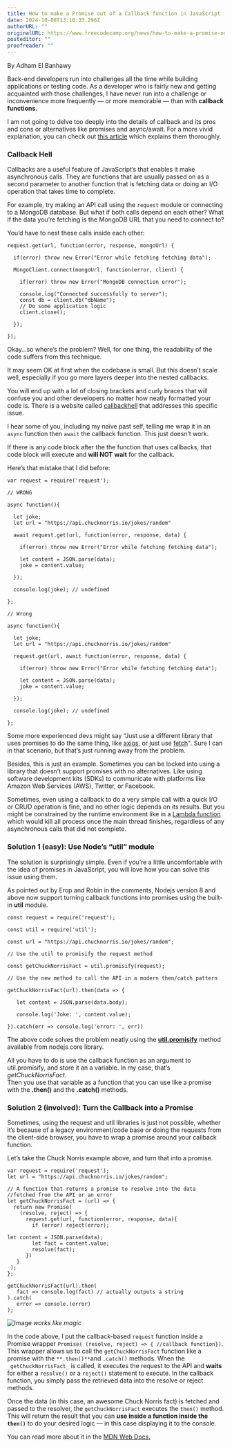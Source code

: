 ```yaml
---
title: How to make a Promise out of a Callback function in JavaScript
date: 2024-10-08T13:16:33.296Z
authorURL: ""
originalURL: https://www.freecodecamp.org/news/how-to-make-a-promise-out-of-a-callback-function-in-javascript-d8ec35d1f981/
posteditor: ""
proofreader: ""
---
```


By Adham El Banhawy

<!-- more -->

Back-end developers run into challenges all the time while building applications or testing code. As a developer who is fairly new and getting acquainted with those challenges, I have never run into a challenge or inconvenience more frequently — or more memorable — than with **callback functions.**

I am not going to delve too deeply into the details of callback and its pros and cons or alternatives like promises and async/await. For a more vivid explanation, you can check out [this article][1] which explains them thoroughly.

### **Callback Hell**

Callbacks are a useful feature of JavaScript’s that enables it make asynchronous calls. They are functions that are usually passed on as a second parameter to another function that is fetching data or doing an I/O operation that takes time to complete.

For example, try making an API call using the `request` module or connecting to a MongoDB database. But what if both calls depend on each other? What if the data you’re fetching is the MongoDB URL that you need to connect to?

You’d have to nest these calls inside each other:

```
request.get(url, function(error, response, mongoUrl) {

  if(error) throw new Error("Error while fetching fetching data");

  MongoClient.connect(mongoUrl, function(error, client) {

    if(error) throw new Error("MongoDB connection error");

    console.log("Connected successfully to server");    
    const db = client.db("dbName");
    // Do some application logic
    client.close();

  });

});
```

Okay…so where’s the problem? Well, for one thing, the readability of the code suffers from this technique.

It may seem OK at first when the codebase is small. But this doesn’t scale well, especially if you go more layers deeper into the nested callbacks.

You will end up with a lot of closing brackets and curly braces that will confuse you and other developers no matter how neatly formatted your code is. There is a website called [callbackhell][2] that addresses this specific issue.

I hear some of you, including my naïve past self, telling me wrap it in an `async` function then `await` the callback function. This just doesn’t work.

If there is any code block after the the function that uses callbacks, that code block will execute and **will NOT** **wait** for the callback.

Here’s that mistake that I did before:

```
var request = require('request');

// WRONG

async function(){

  let joke;
  let url = "https://api.chucknorris.io/jokes/random"

  await request.get(url, function(error, response, data) {

    if(error) throw new Error("Error while fetching fetching data");

    let content = JSON.parse(data);
    joke = content.value;

  });

  console.log(joke); // undefined

};

// Wrong

async function(){

  let joke;
  let url = "https://api.chucknorris.io/jokes/random"

  request.get(url, await function(error, response, data) {

    if(error) throw new Error("Error while fetching fetching data");

    let content = JSON.parse(data);
    joke = content.value;

  });

  console.log(joke); // undefined

};
```

Some more experienced devs might say “Just use a different library that uses promises to do the same thing, like [axios][3], or just use [fetch][4]”_._ Sure I can in that scenario, but that’s just running away from the problem.

Besides, this is just an example. Sometimes you can be locked into using a library that doesn’t support promises with no alternatives. Like using software development kits (SDKs) to communicate with platforms like Amazon Web Services (AWS), Twitter, or Facebook.

Sometimes, even using a callback to do a very simple call with a quick I/O or CRUD operation is fine, and no other logic depends on its results. But you might be constrained by the runtime environment like in a [Lambda function][5] which would kill all process once the main thread finishes, regardless of any asynchronous calls that did not complete.

### Solution 1 (easy): Use Node’s “util” module

The solution is surprisingly simple. Even if you’re a little uncomfortable with the idea of promises in JavaScript, you will love how you can solve this issue using them.

As pointed out by Erop and Robin in the comments, Nodejs version 8 and above now support turning callback functions into promises using the built-in **util** module.

```
const request = require('request');

const util = require('util');

const url = "https://api.chucknorris.io/jokes/random";

// Use the util to promisify the request method

const getChuckNorrisFact = util.promisify(request);

// Use the new method to call the API in a modern then/catch pattern

getChuckNorrisFact(url).then(data => {

   let content = JSON.parse(data.body);

   console.log('Joke: ', content.value);

}).catch(err => console.log('error: ', err))
```

The above code solves the problem neatly using the [**util.promisify**][6] method available from nodejs core library.

All you have to do is use the callback function as an argument to util.promisify, and store it an a variable. In my case, that’s _getChuckNorrisFact_.  
Then you use that variable as a function that you can use like a promise with the **.then()** and the **.catch()** methods.

### Solution 2 (involved): Turn the Callback into a Promise

Sometimes, using the request and util libraries is just not possible, whether it’s because of a legacy environment/code base or doing the requests from the client-side browser, you have to wrap a promise around your callback function.

Let’s take the Chuck Norris example above, and turn that into a promise.

```
var request = require('request');
let url = "https://api.chucknorris.io/jokes/random";

// A function that returns a promise to resolve into the data //fetched from the API or an error
let getChuckNorrisFact = (url) => {
  return new Promise(
    (resolve, reject) => {
      request.get(url, function(error, response, data){
        if (error) reject(error);

let content = JSON.parse(data);
        let fact = content.value;
        resolve(fact);
      })
   }
 );
};

getChuckNorrisFact(url).then(
   fact => console.log(fact) // actually outputs a string
).catch(
   error => console.(error)
);
```

![Image](https://cdn-media-1.freecodecamp.org/images/ZXNYPRkv4mC2cHoq-4PIdoAx0WK-DyuUybzA) _works like magic_

In the code above, I put the callback-based `request` function inside a Promise wrapper `Promise( (resolve, reject) => { //callback function})`. This wrapper allows us to call the `getChuckNorrisFact` function like a promise with the `**.then()**`and `.catch()` methods. When the `_getChuckNorrisFact_` is called, it executes the request to the API and **waits** for either a `resolve()` or a `reject()` statement to execute. In the callback function, you simply pass the retrieved data into the resolve or reject methods.

Once the data (in this case, an awesome Chuck Norris fact) is fetched and passed to the resolver, the `getChuckNorrisFact` executes the `then()` method. This will return the result that you can **use inside a function inside the `then()`** to do your desired logic — in this case displaying it to the console.

You can read more about it in the [MDN Web Docs.][7]

[1]: https://medium.com/codebuddies/getting-to-know-asynchronous-javascript-callbacks-promises-and-async-await-17e0673281ee
[2]: http://callbackhell.com/
[3]: https://www.npmjs.com/package/axios
[4]: https://developer.mozilla.org/en-US/docs/Web/API/Fetch_API
[5]: https://docs.aws.amazon.com/lambda/latest/dg/lambda-introduction-function.html
[6]: https://nodejs.org/docs/latest-v8.x/api/util.html#util_util_promisify_original
[7]: https://developer.mozilla.org/en-US/docs/Web/JavaScript/Guide/Using_promises#Creating_a_Promise_around_an_old_callback_API